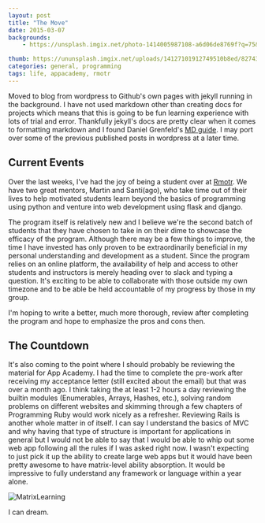 ```yaml
---
layout: post
title: "The Move"
date: 2015-03-07
backgrounds:
    - https://unsplash.imgix.net/photo-1414005987108-a6d06de8769f?q=75&fm=jpg&s=b37798a9dbd0c8884af2261b518970e3

thumb: https://ununsplash.imgix.net/uploads/14127101912749510b8ed/82743738?q=75&fm=jpg&s=2150993787c74416103059d6ebac09f5
categories: general, programming
tags: life, appacademy, rmotr
---
```


Moved to blog from wordpress to Github's own pages with jekyll running in the background. I have not used markdown other than 
creating docs for projects which means that this is going to be fun learning experience with lots of trial and error. Thankfully 
jekyll's docs are pretty clear when it comes to formatting markdown and I found Daniel Grenfeld's 
[MD guide](http://markdown-guide.readthedocs.org/en/latest/basics.html). I may port over some of the previous published posts in 
wordpress at a later time. 

## Current Events
Over the last weeks, I've had the joy of being a student over at [Rmotr](http://rmotr.com/). We have two great mentors, Martin 
and Santi(ago), who take time out of their lives to help motivated students learn beyond the basics of programming using python 
and venture into web development using flask and django.

The program itself is relatively new and I believe we're the second batch of students that they have chosen to take in on their 
dime to showcase the efficacy of the program. Although there may be a few things to improve, the time I have invested has only 
proven to be extraordinarily beneficial in my personal understanding and development as a student. Since the program relies on an 
online platform, the availability of help and access to other students and instructors is merely heading over to slack and typing 
a question. It's exciting to be able to collaborate with those outside my own timezone and to be able be held accountable of my 
progress by those in my group. 

I'm hoping to write a better, much more thorough, review after completing the program and hope to emphasize the pros and cons then.

## The Countdown
It's also coming to the point where I should probably be reviewing the material for App Academy. I had the time to complete the 
pre-work after receiving my acceptance letter (still excited about the email) but that was over a month ago. I think taking 
the at least 1-2 hours a day reviewing the builtin modules (Enumerables, Arrays, Hashes, etc.), solving random problems on different 
websites and skimming through a few chapters of Programming Ruby would work nicely as a refresher. Reviewing Rails is another whole 
matter in of itself. I can say I understand the basics of MVC and why having that type of structure is important for applications in 
general but I would not be able to say that I would be able to whip out some web app following all the rules if I was asked right now. 
I wasn't expecting to just pick it up the ability to create large web apps but it would have been pretty awesome to have 
matrix-level ability absorption. It would be impressive to fully understand any framework or language within a year alone.

![MatrixLearning](http://www.quickmeme.com/img/39/3950d8472d86ca66cd790ff1cfce979f808809c3635fa849544ebbfa48deff38.jpg)

I can dream.
